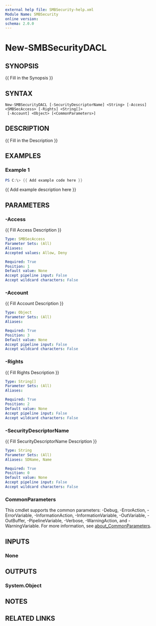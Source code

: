 ```yaml
---
external help file: SMBSecurity-help.xml
Module Name: SMBSecurity
online version:
schema: 2.0.0
---
```


# New-SMBSecurityDACL

## SYNOPSIS
{{ Fill in the Synopsis }}

## SYNTAX

```
New-SMBSecurityDACL [-SecurityDescriptorName] <String> [-Access] <SMBSecAccess> [-Rights] <String[]>
 [-Account] <Object> [<CommonParameters>]
```

## DESCRIPTION
{{ Fill in the Description }}

## EXAMPLES

### Example 1
```powershell
PS C:\> {{ Add example code here }}
```

{{ Add example description here }}

## PARAMETERS

### -Access
{{ Fill Access Description }}

```yaml
Type: SMBSecAccess
Parameter Sets: (All)
Aliases:
Accepted values: Allow, Deny

Required: True
Position: 1
Default value: None
Accept pipeline input: False
Accept wildcard characters: False
```

### -Account
{{ Fill Account Description }}

```yaml
Type: Object
Parameter Sets: (All)
Aliases:

Required: True
Position: 3
Default value: None
Accept pipeline input: False
Accept wildcard characters: False
```

### -Rights
{{ Fill Rights Description }}

```yaml
Type: String[]
Parameter Sets: (All)
Aliases:

Required: True
Position: 2
Default value: None
Accept pipeline input: False
Accept wildcard characters: False
```

### -SecurityDescriptorName
{{ Fill SecurityDescriptorName Description }}

```yaml
Type: String
Parameter Sets: (All)
Aliases: SDName, Name

Required: True
Position: 0
Default value: None
Accept pipeline input: False
Accept wildcard characters: False
```

### CommonParameters
This cmdlet supports the common parameters: -Debug, -ErrorAction, -ErrorVariable, -InformationAction, -InformationVariable, -OutVariable, -OutBuffer, -PipelineVariable, -Verbose, -WarningAction, and -WarningVariable. For more information, see [about_CommonParameters](http://go.microsoft.com/fwlink/?LinkID=113216).

## INPUTS

### None

## OUTPUTS

### System.Object
## NOTES

## RELATED LINKS
